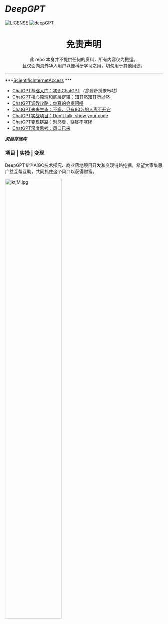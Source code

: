 # ***DeepGPT***

[![LICENSE](https://img.shields.io/badge/license-DeepGPT-informational)](https://github.com/Bluehouse/DeepGPT/blob/master/LICENSE) 
[![deepGPT](https://img.shields.io/badge/link-deepgpt.com.cn-red)](https://deepgpt.com.cn)


<h1 align="center"> 免责声明 </h1>

<p align="center">
此 repo 本身并不提供任何的资料，所有内容仅为搬运。<br>
且仅面向海外华人用户以便科研学习之用，切勿用于其他用途。
<br>
<hr>

***[ScientificInternetAccess](ScientificInternetAccess/) ***

* [ChatGPT基础入门：初识ChatGPT](ChatGPT基础入门/)<em>（含最新镜像网站）</em>
* [ChatGPT核心原理和底层逻辑：知其然知其所以然](ChatGPT核心原理和底层逻辑/)
* [ChatGPT调教攻略：你真的会提问吗](ChatGPT调教攻略/)
* [ChatGPT未来生态：不多，只有80%的人离不开它](ChatGPT应用生态/)
* [ChatGPT实战项目：Don't talk, show your code](ChatGPT实战项目/)
* [ChatGPT变现链路：别悠着，赚钱不寒碜](ChatGPT变现思路/)
* [ChatGPT深度思考：风口已来](ChatGPT的一些思考/)

***[资源存储库](https://utmagic.com/)***

### 项目 | 实操 | 变现

DeepGPT专注AIGC技术探究、商业落地项目开发和变现链路挖掘，希望大家集思广益互帮互助，共同抓住这个风口以获得财富。

<img src="https://i.imgtg.com/2023/03/26/jktjM.jpg" alt="jktjM.jpg" border="0" width="60%">


